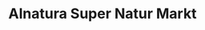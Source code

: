 ---
title: "Alnatura Super Natur Markt"
url: /berlin/alnatura-super-natur-markt-ollenhauerstrasse/
shop: Supermarkt
---